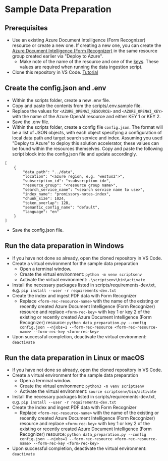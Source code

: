 # Sample Data Preparation 

## Prerequisites
- Use an existing Azure Document Intelligence (Form Recognizer) resource or create a new one. If creating a new one, you can create the [Azure Document Intelligence (Form Recognizer)](https://learn.microsoft.com/en-us/azure/ai-services/document-intelligence/create-document-intelligence-resource?view=doc-intel-4.0.0) in the same resource group created earlier via "Deploy to Azure". 
    - Make note of the name of the resource and one of the [keys](https://learn.microsoft.com/en-us/azure/ai-services/document-intelligence/create-document-intelligence-resource?view=doc-intel-4.0.0#get-endpoint-url-and-keys). These values are required when running the data ingestion script.
- Clone this repository in VS Code. [Tutorial](https://learn.microsoft.com/en-us/azure/developer/javascript/how-to/with-visual-studio-code/clone-github-repository?tabs=activity-bar)


## Create the config.json and .env
- Within the scripts folder, create a new .env file. 
- Copy and paste the contents from the scripts/.env.sample file. 
- Replace the values for `<AZURE_OPENAI_RESOURCE>` and `<AZURE_OPENAI_KEY>` with the name of the Azure OpenAI resource and either KEY 1 or KEY 2.
- Save the .env file.
- Within the scripts folder, create a config file `config.json`. The format will be a list of JSON objects, with each object specifying a configuration of local data path and target search service and index. Assuming you used "Deploy to Azure" to deploy this solution accelerator, these values can be found within the resources themselves. Copy and paste the following script block into the config.json file and update accordingly.

```
[
    {
        "data_path": "../data",
        "location": "<azure region, e.g. 'westus2'>", 
        "subscription_id": "<subscription id>",
        "resource_group": "<resource group name>",
        "search_service_name": "<search service name to use>",
        "index_name": "promissory-notes-index",
        "chunk_size": 1024,
        "token_overlap": 128,
        "semantic_config_name": "default",
        "language": "en"
    }
]
```
- Save the config.json file.

## Run the data preparation in Windows
- If you have not done so already, open the cloned repository in VS Code.
- Create a virtual environment for the sample data preparation
    - Open a terminal window.
    - Create the virtual environment: `python -m venv scriptsenv`
    - Activate the virtual environment: `.\scriptsenv\bin\activate`
- Install the necessary packages listed in scripts/requirements-dev.txt, e.g. `pip install --user -r requirements-dev.txt`
- Create the index and ingest PDF data with Form Recognizer 
    - Replace `<form-rec-resource-name>` with the name of the existing or recently created Azure Document Intelligence (Form Recognizer) resource and replace `<form-rec-key>` with key 1 or key 2 of the existing or recently created Azure Document Intelligence (Form Recognizer) resource:
    `python data_preparation.py --config config.json --njobs=1 --form-rec-resource <form-rec-resource-name> --form-rec-key <form-rec-key>`
- Upon successful completion, deactivate the virtual environment: `deactivate`

## Run the data preparation in Linux or macOS
- If you have not done so already, open the cloned repository in VS Code.
- Create a virtual environment for the sample data preparation
    - Open a terminal window.
    - Create the virtual environment: `python3 -m venv scriptsenv`
    - Activate the virtual environment: `source scriptsenv/bin/activate`
- Install the necessary packages listed in scripts/requirements-dev.txt, e.g. `pip install --user -r requirements-dev.txt`
- Create the index and ingest PDF data with Form Recognizer 
    - Replace `<form-rec-resource-name>` with the name of the existing or recently created Azure Document Intelligence (Form Recognizer) resource and replace `<form-rec-key>` with key 1 or key 2 of the existing or recently created Azure Document Intelligence (Form Recognizer) resource:
    `python data_preparation.py --config config.json --njobs=1 --form-rec-resource <form-rec-resource-name> --form-rec-key <form-rec-key>`
- Upon successful completion, deactivate the virtual environment: `deactivate`

